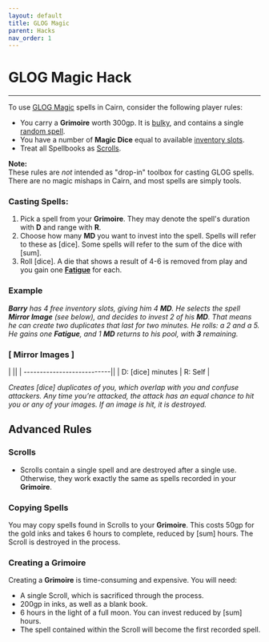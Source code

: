 ```yaml
---
layout: default
title: GLOG Magic
parent: Hacks
nav_order: 1
---
```


# GLOG Magic Hack
---
To use [GLOG Magic](http://goblinpunch.blogspot.com/2016/09/the-glog-wizards.html) spells in Cairn, consider the following player rules:
- You carry a **Grimoire** worth 300gp. It is [bulky](cairn-srd/#inventory), and contains a single [random spell](https://drive.google.com/file/d/1OTVy-5Vm44xhRmFO4tKFCJto-_cw0xYtD8lNj8AsSJY/view?pli=1).
- You have a number of **Magic Dice** equal to available [inventory slots](cairn-srd/#inventory).
- Treat all Spellbooks as [Scrolls](/hacks/glog-magic/#scrolls).

**Note:**  
These rules are _not_ intended as "drop-in" toolbox for casting GLOG spells. There are no magic mishaps in Cairn, and most spells are simply tools.

### Casting Spells:
1. Pick a spell from your **Grimoire**. They may denote the spell's duration with **D** and range with **R**.
2. Choose how many **MD** you want to invest into the spell. Spells will refer to these as [dice]. Some spells will refer to the sum of the dice with [sum].
3. Roll [dice]. A die that shows a result of 4-6 is removed from play and you gain one [**Fatigue**](/cairn-srd/#rules) for each.

### **Example**
_**Barry** has 4 free inventory slots, giving him 4 **MD**. He selects the spell **Mirror Image** (see below), and decides to invest 2 of his **MD**. That means he can create two duplicates that last for two minutes. He rolls: a 2 and a 5. He gains one **Fatigue**, and 1 **MD** returns to his pool, with **3** remaining._

### [ **Mirror Images** ]

|                            ||
| ---------------------------||
| D: [dice] minutes | R: Self |

_Creates [dice] duplicates of you, which overlap with you and confuse attackers. Any time you’re attacked, the attack has an equal chance to hit you or any of your images. If an image is hit, it is destroyed._

## Advanced Rules

### **Scrolls**
- Scrolls contain a single spell and are destroyed after a single use. Otherwise, they work exactly the same as spells recorded in your **Grimoire**.


### **Copying Spells**
You may copy spells found in Scrolls to your **Grimoire**. This costs 50gp for the gold inks and takes 6 hours to complete, reduced by [sum] hours. The Scroll is destroyed in the process.

### **Creating a Grimoire**
Creating a **Grimoire** is time-consuming and expensive. You will need:
- A single Scroll, which is sacrificed through the process.
- 200gp in inks, as well as a blank book.
- 6 hours in the light of a full moon. You can invest reduced by [sum] hours.
- The spell contained within the Scroll will become the first recorded spell.
